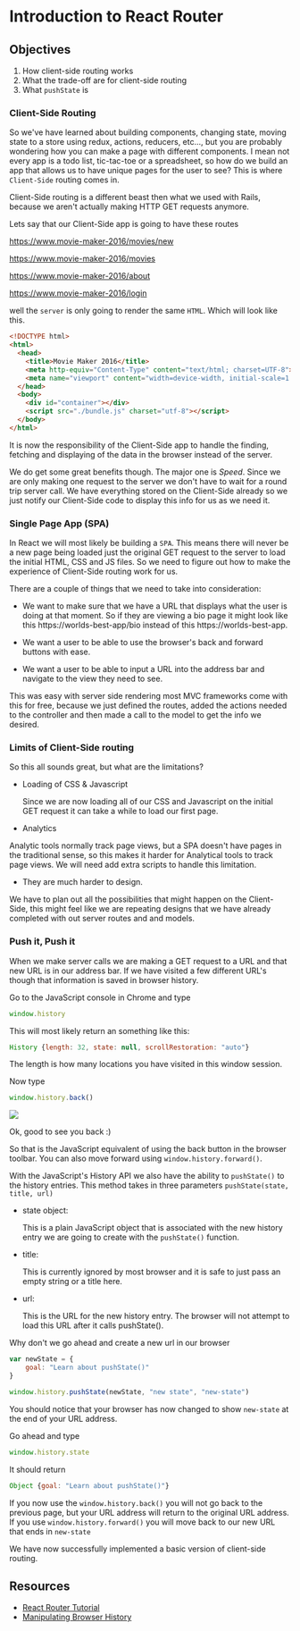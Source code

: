 # Introduction to React Router
## Objectives

1. How client-side routing works
2. What the trade-off are for client-side routing
3. What `pushState` is


### Client-Side Routing

So we've have learned about building components, changing state, moving state to a store using redux, actions, reducers, etc..., but you are probably wondering how you can make a page with different components. I mean not every app is a todo list, tic-tac-toe or a spreadsheet, so how do we build an app that allows us to have unique pages for the user to see? This is where `Client-Side` routing comes in.  

Client-Side routing is a different beast then what we used with Rails, because we aren't actually making HTTP GET requests anymore.

Lets say that our Client-Side app is going to have these routes

https://www.movie-maker-2016/movies/new

https://www.movie-maker-2016/movies

https://www.movie-maker-2016/about

https://www.movie-maker-2016/login

well the `server` is only going to render the same `HTML`. Which will look like this.

```html
<!DOCTYPE html>
<html>
  <head>
    <title>Movie Maker 2016</title>
    <meta http-equiv="Content-Type" content="text/html; charset=UTF-8">
    <meta name="viewport" content="width=device-width, initial-scale=1.0">
  </head>
  <body>
    <div id="container"></div>
    <script src="./bundle.js" charset="utf-8"></script>
  </body>
</html>
```

It is now the responsibility of the Client-Side app to handle the finding, fetching and displaying of the data in the browser instead of the server.

We do get some great benefits though. The major one is *Speed*. Since we are only making one request to the server we don't have to wait for a round trip server call. We have everything stored on the Client-Side already so we just notify our Client-Side code to display this info for us as we need it.

### Single Page App (SPA)

In React we will most likely be building a `SPA`. This means there will never be a new page being loaded just the original GET request to the server to load the initial HTML, CSS and JS files. So we need to figure out how to make the experience of Client-Side routing work for us.

There are a couple of things that we need to take into consideration:

* We want to make sure that we have a URL that displays what the user is doing at that moment. So if they are viewing a bio page it might look like this https://worlds-best-app/bio instead of this https://worlds-best-app.

* We want a user to be able to use the browser's back and forward buttons with ease.

* We want a user to be able to input a URL into the address bar and navigate to the view they need to see.

This was easy with server side rendering most MVC frameworks come with this for free, because we just defined the routes, added the actions needed to the controller and then made a call to the model to get the info we desired.


### Limits of Client-Side routing

So this all sounds great, but what are the limitations?

* Loading of CSS & Javascript

  Since we are now loading all of our CSS and Javascript on the initial GET request it can take a while to load our first page.

 * Analytics

  Analytic tools normally track page views, but a SPA doesn't have pages in the traditional sense, so this makes it harder for Analytical tools to track page views. We will need add extra scripts to handle this limitation.

  * They are much harder to design.

  We have to plan out all the possibilities that might happen on the Client-Side, this might feel like we are repeating designs that we have already completed with out server routes and and models.

### Push it, Push it

When we make server calls we are making a GET request to a URL and that new URL is in our address bar. If we have visited a few different URL's though that information is saved in browser history.

Go to the JavaScript console in Chrome and type

```JavaScript
window.history
```

This will most likely return an something like this:

```JavaScript
History {length: 32, state: null, scrollRestoration: "auto"}
```

The length is how many locations you have visited in this window session.

Now type

```JavaScript
window.history.back()
```

![](http://i.giphy.com/10VbdHyZElXqso.gif)

Ok, good to see you back :)

So that is the JavaScript equivalent of using the back button in the browser toolbar. You can also move forward using `window.history.forward()`.

With the JavaScript's History API we also have the ability to `pushState()` to the history entries. This method takes in three parameters `pushState(state, title, url)`

* state object:

  This is a plain JavaScript object that is associated with the new history entry we are going to create with the `pushState()` function.

* title:

  This is currently ignored by most browser and it is safe to just pass an empty string or a title here.

* url:

  This is the URL for the new history entry. The browser will not attempt to load this URL after it calls pushState().

Why don't we go ahead and create a new url in our browser

```JavaScript
var newState = {
    goal: "Learn about pushState()"
}

window.history.pushState(newState, "new state", "new-state")
```

You should notice that your browser has now changed to show `new-state` at the end of your URL address.

Go ahead and type

```JavaScript
window.history.state
```

It should return

```JavaScript
Object {goal: "Learn about pushState()"}
```

If you now use the `window.history.back()` you will not go back to the previous page, but your URL address will return to the original URL address. If you use `window.history.forward()` you will move back to our new URL that ends in `new-state`

We have now successfully implemented a basic version of client-side routing.


## Resources

* [React Router Tutorial](https://github.com/reactjs/react-router-tutorial/tree/master/lessons/01-setting-up)
* [Manipulating Browser History](https://developer.mozilla.org/en-US/docs/Web/API/History_API)
